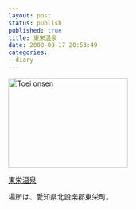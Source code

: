 ```yaml
---
layout: post
status: publish
published: true
title: 東栄温泉
date: 2008-08-17 20:53:49
categories:
- diary
---
```

<a title="Toei onsen by jun1456, on Flickr" href="http://www.flickr.com/photos/jun_/2769975735/"><img src="http://farm4.static.flickr.com/3124/2769975735_7258a6bdb0_m.jpg" alt="Toei onsen" width="240" height="180" /></a>

<a href="http://toei-hotspring.jp/">東栄温泉</a>

場所は、愛知県北設楽郡東栄町。
